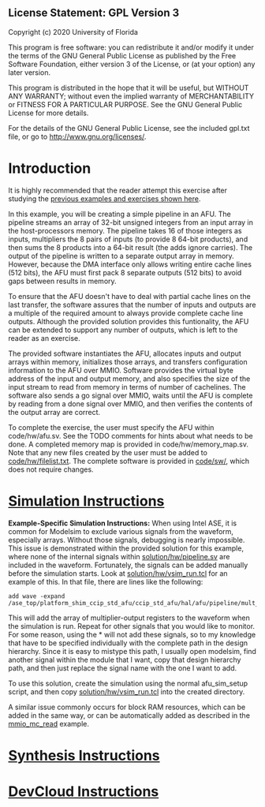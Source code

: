 License Statement:  GPL Version 3
---------------------------------
Copyright (c) 2020 University of Florida

This program is free software: you can redistribute it and/or modify
it under the terms of the GNU General Public License as published by
the Free Software Foundation, either version 3 of the License, or
(at your option) any later version.

This program is distributed in the hope that it will be useful,
but WITHOUT ANY WARRANTY; without even the implied warranty of
MERCHANTABILITY or FITNESS FOR A PARTICULAR PURPOSE.  See the
GNU General Public License for more details.

For the details of the GNU General Public License, see the included
gpl.txt file, or go to http://www.gnu.org/licenses/.

# Introduction

It is highly recommended that the reader attempt this exercise after studying the [previous examples and exercises shown here](../../../RTL#suggested-study-order).

In this example, you will be creating a simple pipeline in an AFU. The pipeline streams an array of 32-bit unsigned integers from an input array in the host-processors memory. The pipeline takes 16 of those integers as inputs, multipliers the 8 pairs of inputs (to provide 8 64-bit products), and then sums the 8 products into a 64-bit result (the adds ignore carries). The output of the pipeline is written to a separate output array in memory. However, because the DMA interface only allows writing entire cache lines (512 bits), the AFU must first pack 8 separate outputs (512 bits) to avoid gaps between results in memory. 

To ensure that the AFU doesn't have to deal with partial cache lines on the last transfer, the software assures that the number of inputs and outputs are a multiple of the required amount to always provide complete cache line outputs. Although the provided solution provides this funtionality, the AFU can be extended to support any number of outputs, which is left to the reader as an exercise.

The provided software instantiates the AFU, allocates inputs and output arrays within memory, initializes those arrays, and transfers configuration information to the AFU over MMIO. Software provides the virtual byte address of the input and output memory, and also specifies the size of the input stream to read from memory in terms of number of cachelines. The software also sends a go signal over MMIO, waits until the AFU is complete by reading from a done signal over MMIO, and then verifies the contents of the output array are correct.

To complete the exercise, the user must specify the AFU within code/hw/afu.sv. See the TODO comments for hints about what needs to be done. A completed memory map is provided in code/hw/memory_map.sv. Note that any new files created by the user must be added to [code/hw/filelist.txt](code/hw/filelist.txt). The complete software is provided in [code/sw/](code/sw), which does not require changes.

# [Simulation Instructions](https://github.com/ARC-Lab-UF/intel-training-modules/blob/master/RTL/#simulation-instructions)

**Example-Specific Simulation Instructions:** When using Intel ASE, it is common for Modelsim to exclude various signals from the waveform, especially arrays. Without those signals, debugging is nearly impossible. This issue is demonstrated within the provided solution for this example, where none of the internal signals within [solution/hw/pipeline.sv](solution/hw/pipeline.sv) are included in the waveform. Fortunately, the signals can be added manually before the simulation starts. Look at [solution/hw/vsim_run.tcl](solution/hw/vsim_run.tcl) for an example of this. In that file, there are lines like the following:

```
add wave -expand /ase_top/platform_shim_ccip_std_afu/ccip_std_afu/hal/afu/pipeline/mult_out_r
```

This will add the array of multiplier-output registers to the waveform when the simulation is run. Repeat for other signals that you would like to monitor. For some reason, using the * will not add these signals, so to my knowledge that have to be specified individually with the complete path in the design hierarchy. Since it is easy to mistype this path, I usually open modelsim, find another signal within the module that I want, copy that design hierarchy path, and then just replace the signal name with the one I want to add.

To use this solution, create the simulation using the normal afu_sim_setup script, and then copy [solution/hw/vsim_run.tcl](solution/hw/vsim_run.tcl) into the created directory.

A similar issue commonly occurs for block RAM resources, which can be added in the same way, or can be automatically added as described in the [mmio_mc_read](../../examples/mmio_mc_read) example.

# [Synthesis Instructions](https://github.com/ARC-Lab-UF/intel-training-modules/tree/master/RTL#synthesis-instructions)
# [DevCloud Instructions](https://github.com/ARC-Lab-UF/intel-training-modules#devcloud-instructions)

 
